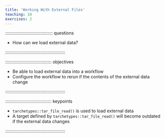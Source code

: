 ```yaml
---
title: 'Working With External Files'
teaching: 10
exercises: 2
---
```


:::::::::::::::::::::::::::::::::::::: questions 

- How can we load external data?

::::::::::::::::::::::::::::::::::::::::::::::::

::::::::::::::::::::::::::::::::::::: objectives

- Be able to load external data into a workflow
- Configure the workflow to rerun if the contents of the external data change

::::::::::::::::::::::::::::::::::::::::::::::::

::::::::::::::::::::::::::::::::::::: keypoints 

- `tarchetypes::tar_file_read()` is used to load external data
- A target defined by `tarchetypes::tar_file_read()` will become outdated if the external data changes

::::::::::::::::::::::::::::::::::::::::::::::::
